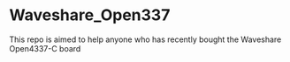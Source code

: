 # Waveshare_Open337
This repo is aimed to help anyone who has recently bought the Waveshare Open4337-C board

